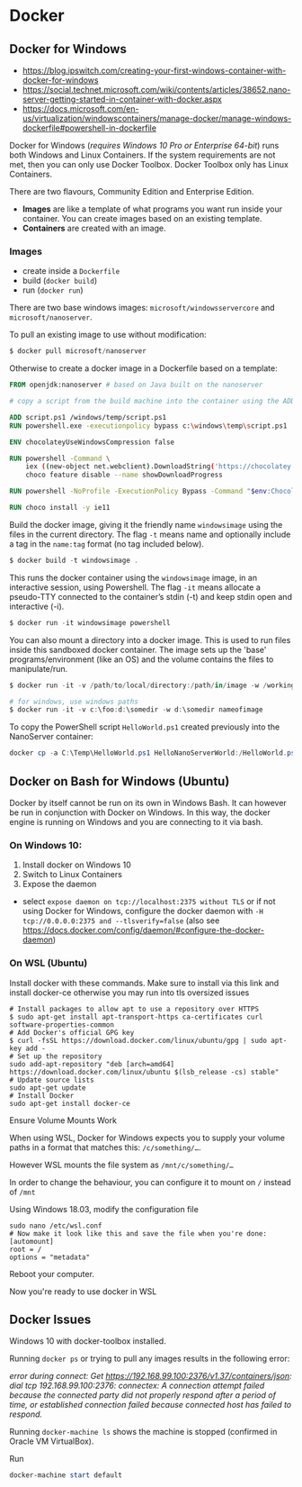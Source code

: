 # Docker

## Docker for Windows

- https://blog.ipswitch.com/creating-your-first-windows-container-with-docker-for-windows
- https://social.technet.microsoft.com/wiki/contents/articles/38652.nano-server-getting-started-in-container-with-docker.aspx
- https://docs.microsoft.com/en-us/virtualization/windowscontainers/manage-docker/manage-windows-dockerfile#powershell-in-dockerfile

Docker for Windows (_requires Windows 10 Pro or Enterprise 64-bit_) runs both Windows and Linux Containers. If the system requirements are not met, then you can only use Docker Toolbox. Docker Toolbox only has Linux Containers.

There are two flavours, Community Edition and Enterprise Edition.

- **Images** are like a template of what programs you want run inside your container. You can create images based on an existing template.
- **Containers** are created with an image.

### Images

- create inside a `Dockerfile`
- build (`docker build`)
- run (`docker run`)

There are two base windows images: `microsoft/windowsservercore` and `microsoft/nanoserver`.

To pull an existing image to use without modification:

```Powershell
$ docker pull microsoft/nanoserver
```

Otherwise to create a docker image in a Dockerfile based on a template:

```Dockerfile
FROM openjdk:nanoserver # based on Java built on the nanoserver

# copy a script from the build machine into the container using the ADD instruction. This script is then run using the RUN instruction.

ADD script.ps1 /windows/temp/script.ps1
RUN powershell.exe -executionpolicy bypass c:\windows\temp\script.ps1

ENV chocolateyUseWindowsCompression false

RUN powershell -Command \
    iex ((new-object net.webclient).DownloadString('https://chocolatey.org/install.ps1')); \
    choco feature disable --name showDownloadProgress

RUN powershell -NoProfile -ExecutionPolicy Bypass -Command "$env:ChocolateyUseWindowsCompression='false'; iex ((New-Object System.Net.WebClient).DownloadString('https://chocolatey.org/install.ps1'))" && SET "PATH=%PATH%;%ALLUSERSPROFILE%\chocolatey\bin"

RUN choco install -y ie11

```

Build the docker image, giving it the friendly name `windowsimage` using the files in the current directory. The flag `-t` means name and optionally include a tag in the `name:tag` format (no tag included below).

```Powershell
$ docker build -t windowsimage .
```

This runs the docker container using the `windowsimage` image, in an interactive session, using Powershell. The flag `-it` means allocate a pseudo-TTY connected to the container’s stdin (-t) and keep stdin open and interactive (-i).

```Powershell
$ docker run -it windowsimage powershell
```

You can also mount a directory into a docker image. This is used to run files inside this sandboxed docker container. The image sets up the 'base' programs/environment (like an OS) and the volume contains the files to manipulate/run.

```Powershell
$ docker run -it -v /path/to/local/directory:/path/in/image -w /workingdirectoryincontainer nameofimage

# for windows, use windows paths
$ docker run -it -v c:\foo:d:\somedir -w d:\somedir nameofimage

```

To copy the PowerShell script `HelloWorld.ps1` created previously into the NanoServer container:

```Powershell
docker cp -a C:\Temp\HelloWorld.ps1 HelloNanoServerWorld:/HelloWorld.ps1
```

## Docker on Bash for Windows (Ubuntu)

Docker by itself cannot be run on its own in Windows Bash. It can however be run in conjunction with Docker on Windows. In this way, the docker engine is running on Windows and you are connecting to it via bash.

### On Windows 10:

1. Install docker on Windows 10
1. Switch to Linux Containers
1. Expose the daemon

- select `expose daemon on tcp://localhost:2375 without TLS` or if not using Docker for Windows, configure the docker daemon with `-H tcp://0.0.0.0:2375 and --tlsverify=false` (also see https://docs.docker.com/config/daemon/#configure-the-docker-daemon)

### On WSL (Ubuntu)

Install docker with these commands. Make sure to install via this link and install docker-ce otherwise you may run into tls oversized issues

```
# Install packages to allow apt to use a repository over HTTPS
$ sudo apt-get install apt-transport-https ca-certificates curl software-properties-common
# Add Docker's official GPG key
$ curl -fsSL https://download.docker.com/linux/ubuntu/gpg | sudo apt-key add -
# Set up the repository
sudo add-apt-repository "deb [arch=amd64] https://download.docker.com/linux/ubuntu $(lsb_release -cs) stable"
# Update source lists
sudo apt-get update
# Install Docker
sudo apt-get install docker-ce
```

Ensure Volume Mounts Work

When using WSL, Docker for Windows expects you to supply your volume paths in a format that matches this: `/c/something/…`.

However WSL mounts the file system as `/mnt/c/something/…`

In order to change the behaviour, you can configure it to mount on `/` instead of `/mnt`

Using Windows 18.03, modify the configuration file

```
sudo nano /etc/wsl.conf
# Now make it look like this and save the file when you're done:
[automount]
root = /
options = "metadata"
```

Reboot your computer.

Now you're ready to use docker in WSL

## Docker Issues

Windows 10 with docker-toolbox installed.

Running `docker ps` or trying to pull any images results in the following error:

_error during connect: Get https://192.168.99.100:2376/v1.37/containers/json: dial tcp 192.168.99.100:2376: connectex: A connection attempt failed because the connected party did not properly respond after a period of time, or established connection failed because connected host has failed to respond._

Running `docker-machine ls` shows the machine is stopped (confirmed in Oracle VM VirtualBox).

Run

```powershell
docker-machine start default
```
